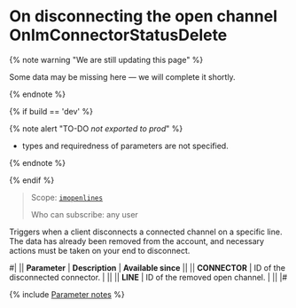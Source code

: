# On disconnecting the open channel OnImConnectorStatusDelete

{% note warning "We are still updating this page" %}

Some data may be missing here — we will complete it shortly.

{% endnote %}

{% if build == 'dev' %}

{% note alert "TO-DO _not exported to prod_" %}

- types and requiredness of parameters are not specified.

{% endnote %}

{% endif %}

> Scope: [`imopenlines`](../../../scopes/permissions.md)
>
> Who can subscribe: any user

Triggers when a client disconnects a connected channel on a specific line. The data has already been removed from the account, and necessary actions must be taken on your end to disconnect.

#|
|| **Parameter** | **Description** | **Available since** ||
|| **CONNECTOR** | ID of the disconnected connector. | ||
|| **LINE** | ID of the removed open channel. | ||
|#

{% include [Parameter notes](../../../../_includes/required.md) %}